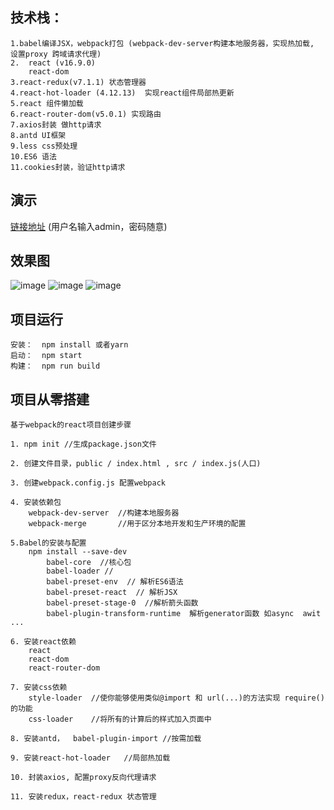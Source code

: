 ## 技术栈：
    1.babel编译JSX，webpack打包 (webpack-dev-server构建本地服务器，实现热加载, 设置proxy 跨域请求代理)
    2.  react (v16.9.0)
        react-dom
    3.react-redux(v7.1.1) 状态管理器
    4.react-hot-loader (4.12.13)  实现react组件局部热更新
    5.react 组件懒加载
    6.react-router-dom(v5.0.1) 实现路由
    7.axios封装 做http请求
    8.antd UI框架
    9.less css预处理
    10.ES6 语法
    11.cookies封装，验证http请求	
## 演示

[链接地址](http://49.234.3.245/myapp/#/login)
(用户名输入admin，密码随意)

## 效果图
![image](http://www.haowen108.com/haowen_imgs/personal/login.png)
![image](http://www.haowen108.com/haowen_imgs/personal/home.png)
![image](http://www.haowen108.com/haowen_imgs/personal/table.png)
    
## 项目运行
    安装：  npm install 或者yarn
    启动：  npm start
    构建：  npm run build
    
## 项目从零搭建
    基于webpack的react项目创建步骤

    1. npm init //生成package.json文件

    2. 创建文件目录，public / index.html , src / index.js(人口)

    3. 创建webpack.config.js 配置webpack

    4. 安装依赖包
        webpack-dev-server  //构建本地服务器
        webpack-merge       //用于区分本地开发和生产环境的配置

    5.Babel的安装与配置
        npm install --save-dev
            babel-core  //核心包
            babel-loader //
            babel-preset-env  // 解析ES6语法
            babel-preset-react  // 解析JSX
            babel-preset-stage-0  //解析箭头函数
            babel-plugin-transform-runtime  解析generator函数 如async  awit ...

    6. 安装react依赖
        react
        react-dom
        react-router-dom

    7. 安装css依赖
        style-loader  //使你能够使用类似@import 和 url(...)的方法实现 require()的功能
        css-loader    //将所有的计算后的样式加入页面中

    8. 安装antd，  babel-plugin-import //按需加载

    9. 安装react-hot-loader   //局部热加载

    10. 封装axios, 配置proxy反向代理请求

    11. 安装redux，react-redux 状态管理
